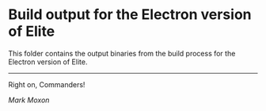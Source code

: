 # Build output for the Electron version of Elite

This folder contains the output binaries from the build process for the Electron version of Elite.

---

Right on, Commanders!

_Mark Moxon_